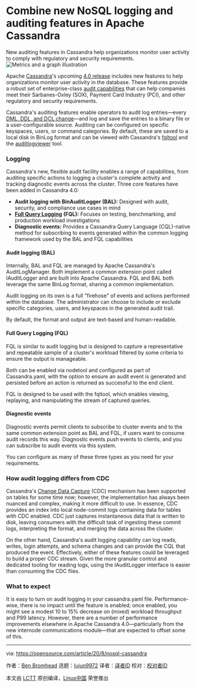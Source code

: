 [#]: collector: (lujun9972)
[#]: translator: ( )
[#]: reviewer: ( )
[#]: publisher: ( )
[#]: url: ( )
[#]: subject: (Combine new NoSQL logging and auditing features in Apache Cassandra)
[#]: via: (https://opensource.com/article/20/8/nosql-cassandra)
[#]: author: (Ben Bromhead https://opensource.com/users/ben-bromhead)

Combine new NoSQL logging and auditing features in Apache Cassandra
======
New auditing features in Cassandra help organizations monitor user
activity to comply with regulatory and security requirements.
![Metrics and a graph illustration][1]

Apache [Cassandra][2]'s upcoming [4.0 release][3] includes new features to help organizations monitor user activity in the database. These features provide a robust set of enterprise-class [audit capabilities][4] that can help companies meet their Sarbanes-Oxley (SOX), Payment Card Industry (PCI), and other regulatory and security requirements.

Cassandra's auditing features enable operators to audit log entries—every [DML, DDL, and DCL change][5]—and log and save the entries to a binary file or a user-configurable source. Auditing can be configured on specific keyspaces, users, or command categories. By default, these are saved to a local disk in BinLog format and can be viewed with Cassandra's [fqltool][6] and the [auditlogviewer][7] tool.

### Logging

Cassandra's new, flexible audit facility enables a range of capabilities, from auditing specific actions to logging a cluster's complete activity and tracking diagnostic events across the cluster. Three core features have been added in Cassandra 4.0:

  * **Audit logging with BinAuditLogger (BAL):** Designed with audit, security, and compliance use cases in mind
  * [**Full Query Logging**][8] **(FQL):** Focuses on testing, benchmarking, and production workload investigations
  * **Diagnostic events:** Provides a Cassandra Query Language (CQL)-native method for subscribing to events generated within the common logging framework used by the BAL and FQL capabilities



#### Audit logging (BAL)

Internally, BAL and FQL are managed by Apache Cassandra's AuditLogManager. Both implement a common extension point called IAuditLogger and are built into Apache Cassandra. FQL and BAL both leverage the same BinLog format, sharing a common implementation.

Audit logging on its own is a full "firehose" of events and actions performed within the database. The administrator can choose to include or exclude specific categories, users, and keyspaces in the generated audit trail.

By default, the format and output are text-based and human-readable.

#### Full Query Logging (FQL)

FQL is similar to audit logging but is designed to capture a representative and repeatable sample of a cluster's workload filtered by some criteria to ensure the output is manageable.

Both can be enabled via nodetool and configured as part of Cassandra.yaml, with the option to ensure an audit event is generated and persisted before an action is returned as successful to the end client.

FQL is designed to be used with the fqltool, which enables viewing, replaying, and manipulating the stream of captured queries.

#### Diagnostic events

Diagnostic events permit clients to subscribe to cluster events and to the same common extension point as BAL and FQL, if users want to consume audit records this way. Diagnostic events push events to clients, and you can subscribe to audit events via this system.

You can configure as many of these three types as you need for your requirements.

### How audit logging differs from CDC

Cassandra's [Change Data Capture][9] (CDC) mechanism has been supported on tables for some time now; however, the implementation has always been nuanced and complex, making it more difficult to use. In essence, CDC provides an index into local node-commit logs containing data for tables with CDC enabled. CDC just captures instantaneous data that is written to disk, leaving consumers with the difficult task of ingesting these commit logs, interpreting the format, and merging the data across the cluster.

On the other hand, Cassandra's audit logging capability can log reads, writes, login attempts, and schema changes and can provide the CQL that produced the event. Effectively, either of these features could be leveraged to build a proper CDC stream. Given the more granular control and dedicated tooling for reading logs, using the IAuditLogger interface is easier than consuming the CDC files.

### What to expect

It is easy to turn on audit logging in your cassandra.yaml file. Performance-wise, there is no impact until the feature is enabled; once enabled, you might see a modest 10 to 15% decrease on (mixed) workload throughput and P99 latency. However, there are a number of performance improvements elsewhere in Apache Cassandra 4.0—particularly from the new internode communications module—that are expected to offset some of this.

--------------------------------------------------------------------------------

via: https://opensource.com/article/20/8/nosql-cassandra

作者：[Ben Bromhead][a]
选题：[lujun9972][b]
译者：[译者ID](https://github.com/译者ID)
校对：[校对者ID](https://github.com/校对者ID)

本文由 [LCTT](https://github.com/LCTT/TranslateProject) 原创编译，[Linux中国](https://linux.cn/) 荣誉推出

[a]: https://opensource.com/users/ben-bromhead
[b]: https://github.com/lujun9972
[1]: https://opensource.com/sites/default/files/styles/image-full-size/public/lead-images/metrics_graph_stats_blue.png?itok=OKCc_60D (Metrics and a graph illustration)
[2]: https://cassandra.apache.org/
[3]: https://cassandra.apache.org/blog/2020/07/20/apache-cassandra-4-0-beta1.html
[4]: https://issues.apache.org/jira/browse/CASSANDRA-12151
[5]: https://cassandra.apache.org/doc/latest/new/auditlogging.html
[6]: https://cassandra.apache.org/doc/latest/new/fqllogging.html#viewing-the-full-query-logs
[7]: https://cassandra.apache.org/doc/latest/new/auditlogging.html#viewing-the-audit-logs
[8]: https://cassandra.apache.org/doc/latest/new/fqllogging.html
[9]: https://cassandra.apache.org/doc/latest/operating/cdc.html
